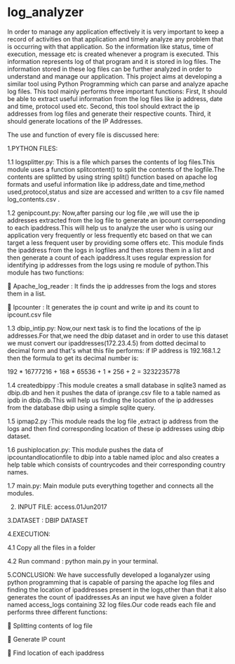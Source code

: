 # log_analyzer
In order to manage any application effectively it is very important to keep a record of activities on that application and timely analyze any problem that is occurring with that application. So the information like status, time of execution, message etc is created whenever a program is executed. This information represents log of that program and it is stored in log files. The information stored in these log files can be further analyzed in order to understand and manage our application. This project aims at developing a similar tool using Python Programming which can parse and analyze apache log files. This tool mainly performs three important functions:
First, It should be able to extract useful information from the log files like ip address, date and time, protocol used etc.
Second, this tool should extract the ip addresses from log files and generate their respective counts.
Third, it should generate locations of the IP Addresses.


The use and function of every file is discussed here:

1.PYTHON FILES:

1.1 logsplitter.py: This is a file which parses the contents of log files.This module uses a function splitcontent() to split the contents of the logfile.The contents are splitted by using string split() function based on apache log formats and useful information like ip address,date and time,method used,protocol,status and size are accessed and written to a csv file named log_contents.csv .


1.2 genipcount.py: Now,after parsing our log file ,we will use the ip addresses extracted from the log file to generate an ipcount corrseponding to each ipaddress.This will help us to analyze the user who is using our application very frequently or less frequently etc based on that we can target a less frequent user by providing some offers etc.
This module finds the ipaddress from the logs in logfiles and then stores them in a list and then generate a count of each ipaddress.It uses regular expression for identifying ip addresses from the logs using re module of python.This module has two functions:

 Apache_log_reader : It finds the ip addresses from the logs and stores them in a list.

 Ipcounter : It generates the ip count and write ip and its count to ipcount.csv file


1.3 dbip_intip.py: Now,our next task is to find the locations of the ip addresses.For that,we need the dbip dataset and in order to use this dataset we must convert our ipaddresses(172.23.4.5) from dotted decimal to decimal form and that's what this file performs:
if IP address is 192.168.1.2 then the formula to get its decimal number is: 

192 * 16777216 + 168 * 65536 + 1 * 256 + 2 = 3232235778


1.4 createdbippy :This module creates a small database in sqlite3 named as dbip.db and hen it pushes the data of iprange.csv file to a table named as ipdb in dbip.db.This will help us finding the location of the ip addresses from the database dbip using a simple sqlite query.

1.5 ipmap2.py :This module reads the log file ,extract ip address from the logs and then find corresponding location of these ip addresses using dbip dataset.

1.6 pushiplocation.py: This module pushes the data of ipcountandlocationfile to dbip into a table named iploc and also creates a help table which consists of countrycodes and their corresponding country names.

1.7 main.py: Main module puts everything together and connects all the modules.


2. INPUT FILE: access.01Jun2017


3.DATASET : DBIP DATASET

4.EXECUTION: 

4.1 Copy all the files in a folder

4.2 Run command : python main.py in your terminal.


5.CONCLUSION: We have successfully developed a loganalyzer using python programming that is capable of parsing the apache log files and finding the location of ipaddresses present in the logs,other than that it also generates the count of ipaddresses.As an input we have given a folder named access_logs containing 32 log files.Our code reads each file and performs three different functions:

 Splitting contents of log file

 Generate IP count

 Find location of each ipaddress

